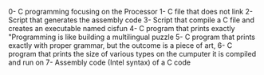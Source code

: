 0- C programming focusing on the Processor
1- C file that does not link
2- Script that generates the assembly code
3- Script that compile a C file and creates an executable named cisfun
4- C program that prints exactly "Programming is like building a multilingual puzzle
5- C program that prints exactly with proper grammar, but the outcome is a piece of art,
6- C program that prints the size of various types on the cumputer it is compiled and run on
7- Assembly code (Intel syntax) of a C code
